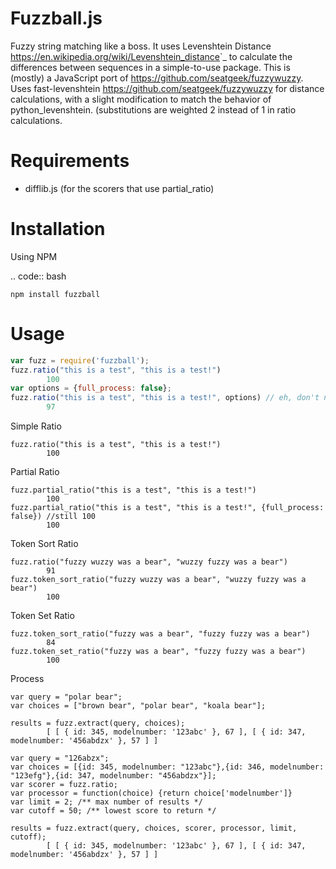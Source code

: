Fuzzball.js
==========

Fuzzy string matching like a boss. It uses Levenshtein Distance <https://en.wikipedia.org/wiki/Levenshtein_distance>`_ to calculate the differences between sequences in a simple-to-use package.
This is (mostly) a JavaScript port of <https://github.com/seatgeek/fuzzywuzzy>. Uses fast-levenshtein <https://github.com/seatgeek/fuzzywuzzy> for distance calculations, with a slight modification to match the behavior of python_levenshtein. (substitutions are weighted 2 instead of 1 in ratio calculations.

Requirements
============

-  difflib.js   (for the scorers that use partial_ratio)

Installation
============

Using NPM

.. code:: bash

    npm install fuzzball

Usage
=====

```javascript
var fuzz = require('fuzzball');
fuzz.ratio("this is a test", "this is a test!")
        100
var options = {full_process: false};
fuzz.ratio("this is a test", "this is a test!", options) // eh, don't need to clean it up..
        97
```

Simple Ratio

```
fuzz.ratio("this is a test", "this is a test!")
        100
```

Partial Ratio

```
fuzz.partial_ratio("this is a test", "this is a test!")
        100
fuzz.partial_ratio("this is a test", "this is a test!", {full_process: false}) //still 100
        100
```

Token Sort Ratio


```
fuzz.ratio("fuzzy wuzzy was a bear", "wuzzy fuzzy was a bear")
        91
fuzz.token_sort_ratio("fuzzy wuzzy was a bear", "wuzzy fuzzy was a bear")
        100
```

Token Set Ratio


```
fuzz.token_sort_ratio("fuzzy was a bear", "fuzzy fuzzy was a bear")
        84
fuzz.token_set_ratio("fuzzy was a bear", "fuzzy fuzzy was a bear")
        100
```

Process


```
var query = "polar bear";
var choices = ["brown bear", "polar bear", "koala bear"];

results = fuzz.extract(query, choices);
        [ [ { id: 345, modelnumber: '123abc' }, 67 ], [ { id: 347, modelnumber: '456abdzx' }, 57 ] ]
```


```
var query = "126abzx";
var choices = [{id: 345, modelnumber: "123abc"},{id: 346, modelnumber: "123efg"},{id: 347, modelnumber: "456abdzx"}];
var scorer = fuzz.ratio;
var processor = function(choice) {return choice['modelnumber']}
var limit = 2; /** max number of results */
var cutoff = 50; /** lowest score to return */

results = fuzz.extract(query, choices, scorer, processor, limit, cutoff);
        [ [ { id: 345, modelnumber: '123abc' }, 67 ], [ { id: 347, modelnumber: '456abdzx' }, 57 ] ]
```
